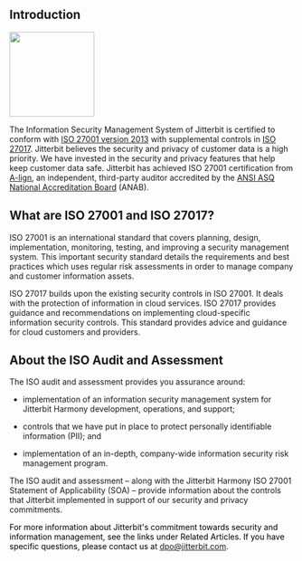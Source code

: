 [//]: # (ISO 27001 and ISO 27017 Certification)

## Introduction

<span class="confluence-embedded-file-wrapper image-right-wrapper confluence-embedded-manual-size"><img
src="https://success.jitterbit.com/download/thumbnails/101229484/ISO%2027001%20Logo%20FINAL-Transparent.png?version=1&amp;modificationDate=1578604135776&amp;api=v2"
class="confluence-embedded-image confluence-thumbnail image-right"
data-image-src="https://success.jitterbit.com/download/attachments/101229484/ISO%2027001%20Logo%20FINAL-Transparent.png?version=1&amp;modificationDate=1578604135776&amp;api=v2"
data-unresolved-comment-count="0" data-linked-resource-id="101229451"
data-linked-resource-version="1" data-linked-resource-type="attachment"
data-linked-resource-default-alias="ISO 27001 Logo FINAL-Transparent.png"
data-base-url="https://success.jitterbit.com"
data-linked-resource-content-type="image/png"
data-linked-resource-container-id="101229484"
data-linked-resource-container-version="3" height="150" /></span>

The Information Security Management System of Jitterbit is certified to
conform with <a href="https://www.iso.org/standard/54534.html?browse=tc"
class="external-link" rel="nofollow">ISO 27001 version 2013</a> with
supplemental controls in
<a href="https://www.iso.org/standard/43757.html?browse=tc"
class="external-link" rel="nofollow">ISO 27017</a>. Jitterbit believes
the security and privacy of customer data is a high priority. We have
invested in the security and privacy features that help keep customer
data safe. Jitterbit has achieved ISO 27001 certification from
<a href="https://a-lign.com/" class="external-link"
rel="nofollow">A-lign</a>, an independent, third-party auditor
accredited by the <a href="https://anab.ansi.org/" class="external-link"
rel="nofollow">ANSI ASQ National Accreditation Board</a> (ANAB). 


## What are ISO 27001 and ISO 27017?

ISO 27001 is an international standard that covers planning, design,
implementation, monitoring, testing, and improving a security management
system. This important security standard details the requirements and
best practices which uses regular risk assessments in order to manage
company and customer information assets.

ISO 27017 builds upon the existing security controls in ISO 27001. It
deals with the protection of information in cloud services. ISO 27017
provides guidance and recommendations on implementing cloud-specific
information security controls. This standard provides advice and
guidance for cloud customers and providers.


## About the ISO Audit and Assessment

The ISO audit and assessment provides you assurance around:

-   implementation of an information security management system for
    Jitterbit Harmony development, operations, and support;

-   controls that we have put in place to protect personally
    identifiable information (PII); and

-   implementation of an in-depth, company-wide information security
    risk management program.

The ISO audit and assessment – along with the <span
class="brand">Jitterbit Harmony</span> ISO 27001 Statement of
Applicability (SOA) – provide information about the controls that
Jitterbit implemented in support of our security and privacy
commitments.

<span style="color: rgb(0,0,0);">For more information about Jitterbit's
commitment towards security and information management, see the links
under Related Articles. If you have specific questions, please contact
us at <a href="mailto:dpo@jitterbit.com" class="external-link"
rel="nofollow">dpo@jitterbit.com</a>.</span>
